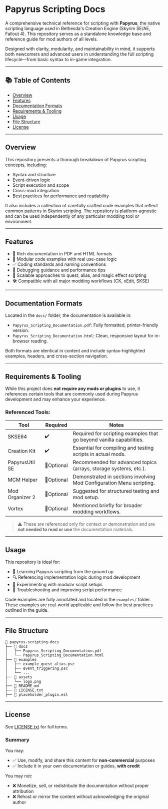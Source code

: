# Papyrus Scripting Docs

A comprehensive technical reference for scripting with **Papyrus**, the native scripting language used in Bethesda's Creation Engine (Skyrim SE/AE, Fallout 4). This repository serves as a standalone knowledge base and reference guide for mod authors of all levels.

Designed with clarity, modularity, and maintainability in mind, it supports both newcomers and advanced users in understanding the full scripting lifecycle—from basic syntax to in-game integration.

---

## 📚 Table of Contents

- [Overview](#overview)
- [Features](#features)
- [Documentation Formats](#documentation-formats)
- [Requirements & Tooling](#requirements--tooling)
- [Usage](#usage)
- [File Structure](#file-structure)
- [License](#license)

---

## Overview

This repository presents a thorough breakdown of Papyrus scripting concepts, including:

- Syntax and structure
- Event-driven logic
- Script execution and scope
- Cross-mod integration
- Best practices for performance and readability

It also includes a collection of carefully crafted code examples that reflect common patterns in Skyrim scripting. The repository is platform-agnostic and can be used independently of any particular modding tool or environment.

---

## Features

- 📖 Rich documentation in PDF and HTML formats
- 🧩 Modular code examples with real use-case logic
- ✅ Coding standards and naming conventions
- 🐞 Debugging guidance and performance tips
- 🔁 Scalable approaches to quest, alias, and magic effect scripting
- 🛠️ Compatible with all major modding workflows (CK, xEdit, SKSE)

---

## Documentation Formats

Located in the `docs/` folder, the documentation is available in:

- `Papyrus_Scripting_Documentation.pdf`: Fully formatted, printer-friendly version.
- `Papyrus_Scripting_Documentation.html`: Clean, responsive layout for in-browser reading.

Both formats are identical in content and include syntax-highlighted examples, headers, and cross-section navigation.

---

## Requirements & Tooling

While this project does **not require any mods or plugins** to use, it references certain tools that are commonly used during Papyrus development and may enhance your experience.

### Referenced Tools:

| Tool             | Required | Notes                                                                 |
|------------------|----------|-----------------------------------------------------------------------|
| SKSE64           | ✔️        | Required for scripting examples that go beyond vanilla capabilities. |
| Creation Kit     | ✔️        | Essential for compiling and testing scripts in actual mods.          |
| PapyrusUtil SE   | 🔸Optional| Recommended for advanced topics (arrays, storage systems, etc.).     |
| MCM Helper       | 🔸Optional| Demonstrated in sections involving Mod Configuration Menu scripting. |
| Mod Organizer 2  | 🔸Optional| Suggested for structured testing and mod setup.                      |
| Vortex           | 🔸Optional| Mentioned briefly for broader modding workflows.                     |

> ⚠️ These are referenced only for context or demonstration and are **not needed to read or use** the documentation materials.

---

## Usage

This repository is ideal for:

- 🧠 Learning Papyrus scripting from the ground up
- 🔍 Referencing implementation logic during mod development
- 🧪 Experimenting with modular script setups
- 🧰 Troubleshooting and improving script performance

Code examples are fully annotated and located in the `examples/` folder. These examples are real-world applicable and follow the best practices outlined in the guide.

---

## File Structure

```
📁 papyrus-scripting-docs
├── 📁 docs
│   ├── Papyrus_Scripting_Documentation.pdf
│   └── Papyrus_Scripting_Documentation.html
├── 📁 examples
│   ├── example_quest_alias.psc
│   ├── event_triggering.psc
│   └── ...
├── 📁 assets
│   └── logo.png
├── 📄 README.md
├── 📄 LICENSE.txt
├── 📄 placeholder_plugin.esl
```


---

## License

See [LICENSE.txt](./LICENSE.txt) for full terms.

### Summary
You may:
- ✅ Use, modify, and share this content for **non-commercial** purposes
- ✅ Include it in your own documentation or guides, **with credit**

You may not:
- ❌ Monetize, sell, or redistribute the documentation without proper attribution
- ❌ Rehost or mirror the content without acknowledging the original author
